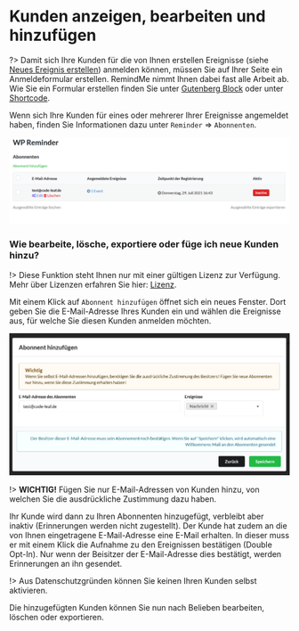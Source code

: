 # Kunden anzeigen, bearbeiten und hinzufügen

?> Damit sich Ihre Kunden für die von Ihnen erstellen Ereignisse (siehe [Neues Ereignis erstellen](events.md))
anmelden können, müssen Sie auf Ihrer Seite ein Anmeldeformular erstellen. RemindMe nimmt Ihnen dabei fast alle 
Arbeit ab. Wie Sie ein Formular erstellen finden Sie unter [Gutenberg Block](block.md) oder unter [Shortcode](shortcode.md).

Wenn sich Ihre Kunden für eines oder mehrerer Ihrer Ereignisse angemeldet haben, finden Sie Informationen dazu
unter `Reminder` => `Abonnenten`.

![Abonnenten](_images/subscriber_list.PNG)

### Wie bearbeite, lösche, exportiere oder füge ich neue Kunden hinzu?

!> Diese Funktion steht Ihnen nur mit einer gültigen Lizenz zur Verfügung. Mehr über Lizenzen erfahren 
Sie hier: [Lizenz](license.md).

Mit einem Klick auf `Abonnent hinzufügen` öffnet sich ein neues Fenster. Dort geben Sie die E-Mail-Adresse
Ihres Kunden ein und wählen die Ereignisse aus, für welche Sie diesen Kunden anmelden möchten.

![Abonnent hinzufügen](_images/add_subscriber.PNG)

!> **WICHTIG!** Fügen Sie nur E-Mail-Adressen von Kunden hinzu, von welchen Sie die ausdrückliche Zustimmung dazu haben.

Ihr Kunde wird dann zu Ihren Abonnenten hinzugefügt, verbleibt aber inaktiv (Erinnerungen werden nicht zugestellt). Der Kunde
hat zudem an die von Ihnen eingetragene E-Mail-Adresse eine E-Mail erhalten. In dieser muss er mit einem Klick die Aufnahme
zu den Ereignissen bestätigen (Double Opt-In). Nur wenn der Beisitzer der E-Mail-Adresse dies bestätigt, werden Erinnerungen an ihn gesendet.

!> Aus Datenschutzgründen können Sie keinen Ihren Kunden selbst aktivieren.

Die hinzugefügten Kunden können Sie nun nach Belieben bearbeiten, löschen oder exportieren.